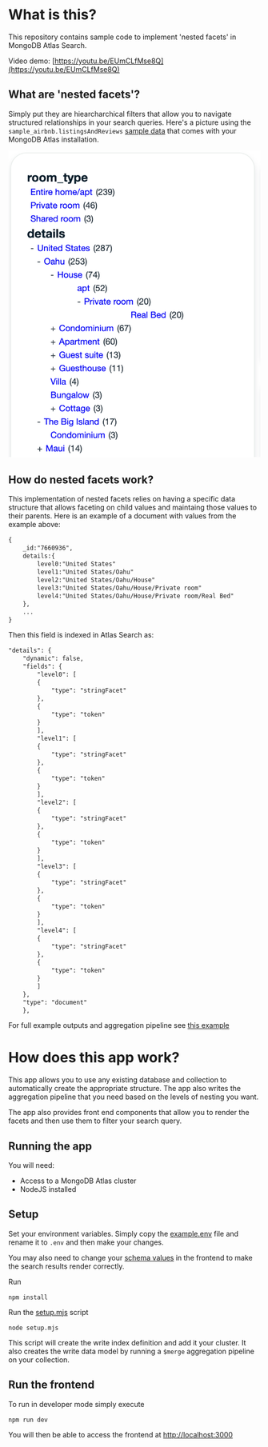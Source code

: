 # What is this?
This repository contains sample code to implement 'nested facets' in MongoDB Atlas Search.

Video demo: [https://youtu.be/EUmCLfMse8Q](https://youtu.be/EUmCLfMse8Q)

## What are 'nested facets'?
Simply put they are hiearcharchical filters that allow you to navigate structured relationships in your search queries. Here's a picture using the `sample_airbnb.listingsAndReviews` [sample data](https://www.mongodb.com/docs/atlas/sample-data/) that comes with your MongoDB Atlas installation.

![nested_facets](screenshots/nested_facets.png)

## How do nested facets work?
This implementation of nested facets relies on having a specific data structure that allows faceting on child values and maintaing those values to their parents. Here is an example of a document with values from the example above:

```
{
    _id:"7660936",
    details:{
        level0:"United States"
        level1:"United States/Oahu"
        level2:"United States/Oahu/House"
        level3:"United States/Oahu/House/Private room"
        level4:"United States/Oahu/House/Private room/Real Bed"
    },
    ...
}
```

Then this field is indexed in Atlas Search as:

```
"details": {
    "dynamic": false,
    "fields": {
        "level0": [
        {
            "type": "stringFacet"
        },
        {
            "type": "token"
        }
        ],
        "level1": [
        {
            "type": "stringFacet"
        },
        {
            "type": "token"
        }
        ],
        "level2": [
        {
            "type": "stringFacet"
        },
        {
            "type": "token"
        }
        ],
        "level3": [
        {
            "type": "stringFacet"
        },
        {
            "type": "token"
        }
        ],
        "level4": [
        {
            "type": "stringFacet"
        },
        {
            "type": "token"
        }
        ]
    },
    "type": "document"
    },
```

For full example outputs and aggregation pipeline see [this example](EXAMPLE.MD)

# How does this app work?
This app allows you to use any existing database and collection to automatically create the appropriate structure. The app also writes the aggregation pipeline that you need based on the levels of nesting you want.

The app also provides front end components that allow you to render the facets and then use them to filter your search query.

## Running the app
You will need:
* Access to a MongoDB Atlas cluster
* NodeJS installed

## Setup
Set your environment variables. Simply copy the [example.env](example.env) file and rename it to `.env` and then make your changes.

You may also need to change your [schema values](https://github.com/JohnGUnderwood/atlas-search-nested-facets/blob/main/pages/index.js#L14-L19) in the frontend to make the search results render correctly.

Run
```
npm install
```

Run the [setup.mjs](setup.mjs) script
```
node setup.mjs
```

This script will create the write index definition and add it your cluster. It also creates the write data model by running a `$merge` aggregation pipeline on your collection.

## Run the frontend
To run in developer mode simply execute
```
npm run dev
```

You will then be able to access the frontend at [http://localhost:3000](http://localhost:3000)




